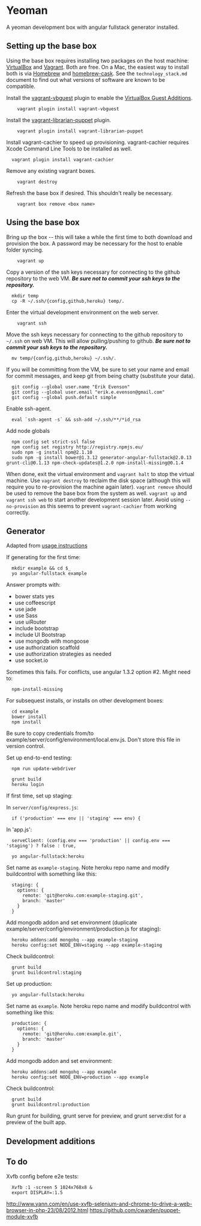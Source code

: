 # Yeoman

A yeoman development box with angular fullstack generator installed.

## Setting up the base box

Using the base box requires installing two packages on the host machine: [VirtualBox](https://www.virtualbox.org/) and [Vagrant](http://www.vagrantup.com/).  Both are free.  On a Mac, the easiest way to install both is via [Homebrew](http://mxcl.github.io/homebrew/) and [homebrew-cask](https://github.com/phinze/homebrew-cask).  See the `technology_stack.md` document to find out what versions of software are known to be compatible.

Install the [vagrant-vbguest](https://github.com/dotless-de/vagrant-vbguest) plugin to enable the [VirtualBox Guest Additions](https://www.virtualbox.org/manual/ch04.html).

```
	vagrant plugin install vagrant-vbguest
```

Install the [vagrant-librarian-puppet](https://github.com/mhahn/vagrant-librarian-puppet) plugin.

```
	vagrant plugin install vagrant-librarian-puppet
```

Install vagrant-cachier to speed up provisioning.  vagrant-cachier requires Xcode Command Line Tools to be installed as well.

```
  vagrant plugin install vagrant-cachier
```

Remove any existing vagrant boxes.
	
```
	vagrant destroy
```

Refresh the base box if desired.  This shouldn't really be necessary.

```
	vagrant box remove <box name>
```

## Using the base box

Bring up the box -- this will take a while the first time to both download and provision the box.  A password may be necessary for the host to enable folder syncing.

```
	vagrant up
```

Copy a version of the ssh keys necessary for connecting to the github repository to the web VM.  ***Be sure not to commit your ssh keys to the repository.***

```
  mkdir temp
  cp -R ~/.ssh/{config,github,heroku} temp/.
```

Enter the virtual development environment on the web server.

```
	vagrant ssh
```

Move the ssh keys necessary for connecting to the github repository to `~/.ssh` on web VM.  This will allow pulling/pushing to github.  ***Be sure not to commit your ssh keys to the repository.***

```
  mv temp/{config,github,heroku} ~/.ssh/.
```

If you will be committing from the VM, be sure to set your name and email for commit messages, and keep git from being chatty (substitute your data).

```
  git config --global user.name "Erik Evenson"
  git config --global user.email "erik.e.evenson@gmail.com"
  git config --global push.default simple
```

Enable ssh-agent.

```
  eval `ssh-agent -s` && ssh-add ~/.ssh/**/*id_rsa
```

Add node globals

```
  npm config set strict-ssl false
  npm config set registry http://registry.npmjs.eu/
  sudo npm -g install npm@2.1.10
  sudo npm -g install bower@1.3.12 generator-angular-fullstack@2.0.13 grunt-cli@0.1.13 npm-check-updates@1.2.0 npm-install-missing@0.1.4
```

When done, exit the virtual environment and `vagrant halt` to stop the virtual machine.  Use `vagrant destroy` to reclaim the disk space (although this will require you to re-provision the machine again later).  `vagrant remove` should be used to remove the base box from the system as well.  `vagrant up` and `vagrant ssh web` to start another development session later.  Avoid using `--no-provision` as this seems to prevent `vagrant-cachier` from working correctly.

## Generator

Adapted from [usage instructions](https://github.com/DaftMonk/generator-angular-fullstack)

If generating for the first time:

```
  mkdir example && cd $_
  yo angular-fullstack example
```

Answer prompts with:

- bower stats yes
- use coffeescript
- use jade
- use Sass
- use uiRouter
- include bootstrap
- include UI Bootstrap
- use mongodb with mongoose
- use authorization scaffold
- use authorization strategies as needed
- use socket.io

Sometimes this fails.  For conflicts, use angular 1.3.2 option #2.  Might need to:

```
  npm-install-missing
```

For subsequest installs, or installs on other development boxes:

```
  cd example
  bower install
  npm install
```

Be sure to copy credentials from/to example/server/config/environment/local.env.js.  Don't store this file in version control.

Set up end-to-end testing:

```
  npm run update-webdriver
```

```
  grunt build
  heroku login
```

If first time, set up staging:

In `server/config/express.js`:

```
  if ('production' === env || 'staging' === env) {
```

In 'app.js':

```
  serveClient: (config.env === 'production' || config.env === 'staging') ? false : true,
```

```
  yo angular-fullstack:heroku
```

Set name as `example-staging`.  Note heroku repo name and modify buildcontrol with something like this:


```
  staging: {
    options: {
      remote: 'git@heroku.com:example-staging.git',
      branch: 'master'
    }
  }
```

Add mongodb addon and set environment (duplicate example/server/config/environment/production.js for staging):

```
  heroku addons:add mongohq --app example-staging
  heroku config:set NODE_ENV=staging --app example-staging
```

Check buildcontrol:

```
  grunt build
  grunt buildcontrol:staging
```

Set up production:

```
  yo angular-fullstack:heroku
```

Set name as `example`.  Note heroku repo name and modify buildcontrol with something like this:


```
  production: {
    options: {
      remote: 'git@heroku.com:example.git',
      branch: 'master'
    }
  }
```

Add mongodb addon and set environment:

```
  heroku addons:add mongohq --app example
  heroku config:set NODE_ENV=production --app example
```

Check buildcontrol:

```
  grunt build
  grunt buildcontrol:production
```

Run grunt for building, grunt serve for preview, and grunt serve:dist for a preview of the built app.

## Development additions

## To do

Xvfb config before e2e tests:

```
  Xvfb :1 -screen 5 1024x768x8 &
  export DISPLAY=:1.5
```

http://www.yann.com/en/use-xvfb-selenium-and-chrome-to-drive-a-web-browser-in-php-23/08/2012.html
https://github.com/cwarden/puppet-module-xvfb



